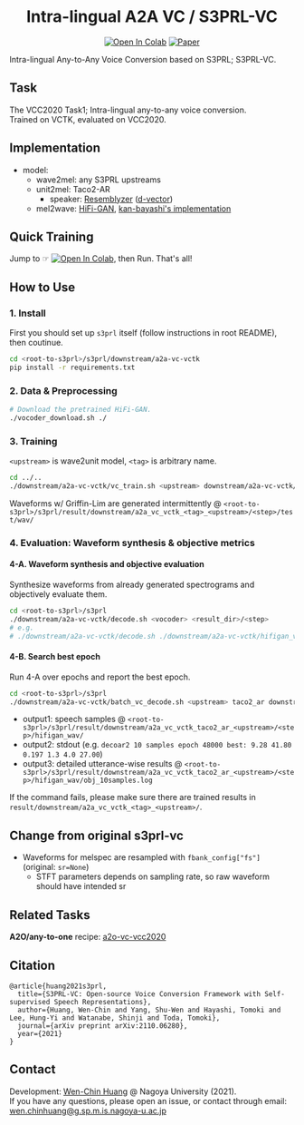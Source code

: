 <div align="center">

# Intra-lingual A2A VC / S3PRL-VC <!-- omit in toc -->
[![Open In Colab](https://colab.research.google.com/assets/colab-badge.svg)][notebook]
[![Paper](http://img.shields.io/badge/paper-arxiv.2110.06280-B31B1B.svg)][paper]

</div>

Intra-lingual Any-to-Any Voice Conversion based on S3PRL; S3PRL-VC.  

## Task
The VCC2020 Task1; Intra-lingual any-to-any voice conversion.  
Trained on VCTK, evaluated on VCC2020.  

## Implementation

- model:
  - wave2mel: any S3PRL upstreams
  - unit2mel: Taco2-AR
    - speaker: [Resemblyzer]&#8203; ([d-vector])
  - mel2wave: [HiFi-GAN], [kan-bayashi's implementation][HiFi-GAN_impl]

[d-vector]: https://static.googleusercontent.com/media/research.google.com/zh-TW//pubs/archive/41939.pdf
[Resemblyzer]: https://github.com/resemble-ai/Resemblyzer
[HiFi-GAN]: https://arxiv.org/abs/2010.05646
[HiFi-GAN_impl]: https://github.com/kan-bayashi/ParallelWaveGAN

## Quick Training
Jump to ☞ [![Open In Colab](https://colab.research.google.com/assets/colab-badge.svg)][notebook], then Run. That's all!  

## How to Use

### 1. Install
First you should set up `s3prl` itself (follow instructions in root README), then coutinue.  

```bash
cd <root-to-s3prl>/s3prl/downstream/a2a-vc-vctk
pip install -r requirements.txt
```

### 2. Data & Preprocessing
```bash
# Download the pretrained HiFi-GAN.
./vocoder_download.sh ./
```

### 3. Training
`<upstream>` is wave2unit model, `<tag>` is arbitrary name.  

```bash
cd ../..
./downstream/a2a-vc-vctk/vc_train.sh <upstream> downstream/a2a-vc-vctk/config_ar_taco2.yaml <tag>
```

Waveforms w/ Griffin-Lim are generated intermittently @ `<root-to-s3prl>/s3prl/result/downstream/a2a_vc_vctk_<tag>_<upstream>/<step>/test/wav/`

### 4. Evaluation: Waveform synthesis & objective metrics

#### 4-A. Waveform synthesis and objective evaluation
Synthesize waveforms from already generated spectrograms and objectively evaluate them.  

```bash
cd <root-to-s3prl>/s3prl
./downstream/a2a-vc-vctk/decode.sh <vocoder> <result_dir>/<step>
# e.g. 
# ./downstream/a2a-vc-vctk/decode.sh ./downstream/a2a-vc-vctk/hifigan_vctk result/downstream/a2a_vc_vctk_taco2_ar_decoar2/50000
```

#### 4-B. Search best epoch
Run 4-A over epochs and report the best epoch.  
```bash
cd <root-to-s3prl>/s3prl
./downstream/a2a-vc-vctk/batch_vc_decode.sh <upstream> taco2_ar downstream/a2a-vc-vctk/hifigan_vctk
```

- output1: speech samples @ `<root-to-s3prl>/s3prl/result/downstream/a2a_vc_vctk_taco2_ar_<upstream>/<step>/hifigan_wav/`
- output2: stdout (e.g. `decoar2 10 samples epoch 48000 best: 9.28 41.80 0.197 1.3 4.0 27.00`)
- output3: detailed utterance-wise results @ `<root-to-s3prl>/s3prl/result/downstream/a2a_vc_vctk_taco2_ar_<upstream>/<step>/hifigan_wav/obj_10samples.log`

If the command fails, please make sure there are trained results in `result/downstream/a2a_vc_vctk_<tag>_<upstream>/`.

## Change from original s3prl-vc
- Waveforms for melspec are resampled with `fbank_config["fs"]` (original: `sr=None`)
  - STFT parameters depends on sampling rate, so raw waveform should have intended sr

## Related Tasks
**A2O/any-to-one** recipe: [a2o-vc-vcc2020](../a2o-vc-vcc2020/)

## Citation
```
@article{huang2021s3prl,
  title={S3PRL-VC: Open-source Voice Conversion Framework with Self-supervised Speech Representations},
  author={Huang, Wen-Chin and Yang, Shu-Wen and Hayashi, Tomoki and Lee, Hung-Yi and Watanabe, Shinji and Toda, Tomoki},
  journal={arXiv preprint arXiv:2110.06280},
  year={2021}
}
```

## Contact
Development: [Wen-Chin Huang](https://github.com/unilight) @ Nagoya University (2021).  
If you have any questions, please open an issue, or contact through email: wen.chinhuang@g.sp.m.is.nagoya-u.ac.jp


[paper]: https://arxiv.org/abs/2110.06280
[notebook]: https://colab.research.google.com/github/tarepan/s3prl/blob/master/s3prl/downstream/a2a-vc-vctk/training.ipynb